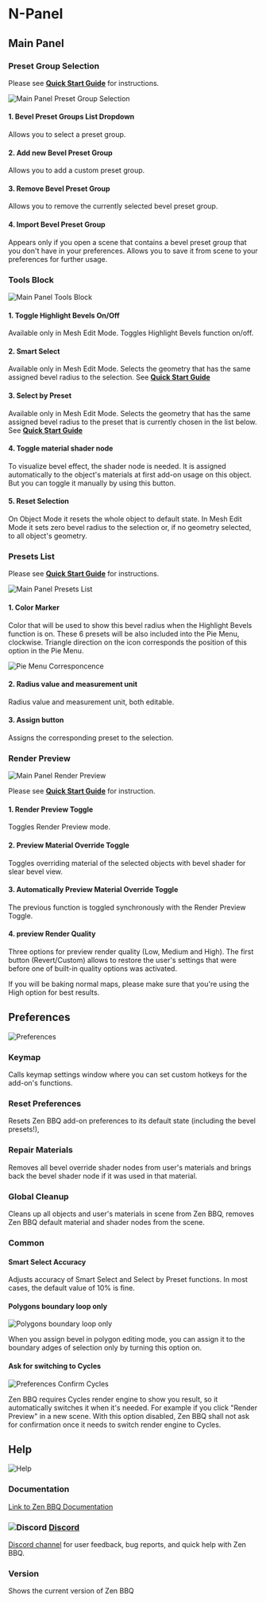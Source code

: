 # N-Panel

## Main Panel

### Preset Group Selection

Please see [**Quick Start Guide**](quickstart.md#managing-presets) for instructions.

![Main Panel Preset Group Selection](img/bbq-screens/npanel/main-preset-group-selection.png)

#### 1. Bevel Preset Groups List Dropdown
Allows you to select a preset group.
#### 2. Add new Bevel Preset Group
Allows you to add a custom preset group.
#### 3. Remove Bevel Preset Group
Allows you to remove the currently selected bevel preset group.
#### 4. Import Bevel Preset Group
Appears only if you open a scene that contains a bevel preset group that you don't have in your preferences. Allows you to save it from scene to your preferences for further usage.

### Tools Block

![Main Panel Tools Block](img/bbq-screens/npanel/main-tools-block.png)

#### 1. Toggle Highlight Bevels On/Off

Available only in Mesh Edit Mode. Toggles Highlight Bevels function on/off.

#### 2. Smart Select

Available only in Mesh Edit Mode. Selects the geometry that has the same assigned bevel radius to the selection. See [**Quick Start Guide**](quickstart.md#smart-select-with-n-panel)

#### 3. Select by Preset

Available only in Mesh Edit Mode. Selects the geometry that has the same assigned bevel radius to the preset that is currently chosen in the list below. See [**Quick Start Guide**](quickstart.md#select-by-preset)

#### 4. Toggle material shader node

To visualize bevel effect, the shader node is needed. It is assigned automatically to the object's materials at first add-on usage on this object. But you can toggle it manually by using this button.

#### 5. Reset Selection

On Object Mode it resets the whole object to default state.
In Mesh Edit Mode it sets zero bevel radius to the selection or, if no geometry selected, to all object's geometry.

### Presets List

Please see [**Quick Start Guide**](quickstart.md#managing-presets) for instructions.

![Main Panel Presets List](img/bbq-screens/npanel/main-presets-list.png)

#### 1. Color Marker

Color that will be used to show this bevel radius when the Highlight Bevels function is on. These 6 presets will be also included into the Pie Menu, clockwise. Triangle direction on the icon corresponds the position of this option in the Pie Menu.

![Pie Menu Corresponcence](img/bbq-screens/npanel/preset-list-piemenu-correspondence.png)

#### 2. Radius value and measurement unit

Radius value and measurement unit, both editable.

#### 3. Assign button

Assigns the corresponding preset to the selection.

### Render Preview
![Main Panel Render Preview](img/bbq-screens/npanel/main-redner-preview.png)

Please see [**Quick Start Guide**](quickstart.md#previewing-the-result) for instruction.

#### 1. Render Preview Toggle
Toggles Render Preview mode.
#### 2. Preview Material Override Toggle
Toggles overriding material of the selected objects with bevel shader for slear bevel view.
#### 3. Automatically Preview Material Override Toggle
The previous function is toggled synchronously with the Render Preview Toggle.
#### 4. preview Render Quality
Three options for preview render quality (Low, Medium and High). The first button (Revert/Custom) allows to restore the user's settings that were before one of built-in quality options was activated.

If you will be baking normal maps, please make sure that you're using the High option for best results.

## Preferences

![Preferences](img/bbq-screens/npanel/preferences.png)
### Keymap

Calls keymap settings window where you can set custom hotkeys for the add-on's functions.

### Reset Preferences

Resets Zen BBQ add-on preferences to its default state (including the bevel presets!),

### Repair Materials

Removes all bevel override shader nodes from user's materials and brings back the bevel shader node if it was used in that material.

### Global Cleanup

Cleans up all objects and user's materials in scene from Zen BBQ, removes Zen BBQ default material and shader nodes from the scene.

### Common

#### Smart Select Accuracy

Adjusts accuracy of Smart Select and Select by Preset functions. In most cases, the default value of 10% is fine.

#### Polygons boundary loop only

![Polygons boundary loop only](img/bbq-screens/npanel/preferences-assign-bevel-boundary.gif)

When you assign bevel in polygon editing mode, you can assign it to the boundary adges of selection only by turning this option on.

#### Ask for switching to Cycles

![Preferences Confirm Cycles](img/bbq-screens/npanel/preferences-confirm-cycles.png)

Zen BBQ requires Cycles render engine to show you result, so it automatically switches it when it's needed. For example if you click "Render Preview" in a new scene. With this option disabled, Zen BBQ shall not ask for confirmation once it needs to switch render engine to Cycles.

## Help

![Help](img/bbq-screens/npanel/help.png)

### Documentation
[Link to Zen BBQ Documentation](https://zen-masters.github.io/Zen-BBQ/)
### ![Discord](img/icons/services/discord-16.png) [**Discord**](https://discord.gg/wGpFeME)

[Discord channel](https://discord.gg/wGpFeME) for user feedback, bug reports, and quick help with Zen BBQ.
### Version
Shows the current version of Zen BBQ


